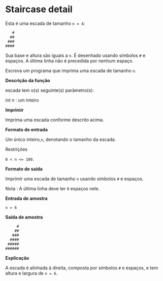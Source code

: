 # Staircase detail

Esta é uma escada de tamanho ```n = 4```:

```
   #
  ##
 ###
####
```
Sua base e altura são iguais a ```n```. É desenhado usando símbolos ```#``` e espaços. A última linha não é precedida por nenhum espaço.

Escreva um programa que imprima uma escada de tamanho ```n```.

**Descrição da função**

escada tem o(s) seguinte(s) parâmetro(s):

int n : um inteiro

**Imprimir**

Imprima uma escada conforme descrito acima.

**Formato de entrada**

Um único inteiro,```n```, denotando o tamanho da escada.

Restrições

```0 < n <= 100```.

**Formato de saída**

Imprimir uma escada de tamanho ```n``` usando símbolos ```#``` e espaços.

Nota : A última linha deve ter ```0``` espaços nele.

**Entrada de amostra**

```n = 6```

**Saída de amostra**

```
     #
    ##
   ###
  ####
 #####
######
```

**Explicação**

A escada é alinhada à direita, composta por símbolos ```#``` e espaços, e tem altura e largura de ```n = 6```.